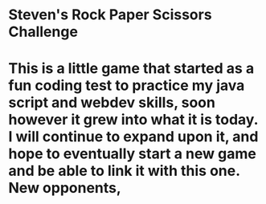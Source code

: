 # Steven's Rock Paper Scissors Challenge
# This is a little game that started as a fun coding test to practice my java script and webdev skills, soon however it grew into what it is today. I will continue to expand upon it, and hope to eventually start a new game and be able to link it with this one. New opponents, 